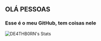## OLÁ PESSOAS
### Esse é o meu GitHub, tem coisas nele

![DE4THB0RN's Stats](https://github-readme-stats.vercel.app/api?username=DE4THB0RN&theme=gotham&show_icons=true&hide_border=true&count_private=true)

<!--
**DE4THB0RN/DE4THB0RN** is a ✨ _special_ ✨ repository because its `README.md` (this file) appears on your GitHub profile.

Here are some ideas to get you started:

- 🔭 I’m currently working on ...
- 🌱 I’m currently learning ...
- 👯 I’m looking to collaborate on ...
- 🤔 I’m looking for help with ...
- 💬 Ask me about ...
- 📫 How to reach me: ...
- 😄 Pronouns: ...
- ⚡ Fun fact: ...
-->
